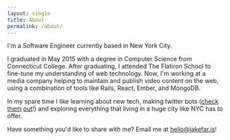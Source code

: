 ```yaml
---
layout: single
title: About
permalink: /about/
---
```


I'm a Software Engineer currently based in New York City.

I graduated in May 2015 with a degree in Computer Science from Connecticut College. After graduating, I attended The Flatiron School to fine-tune my understanding of web technology. Now, I'm working at a media company helping to maintain and publish video content on the web, using a combination of tools like Rails, React, Ember, and MongoDB.

In my spare time I like learning about new tech, making twitter bots ([check](https://www.twitter.com/everyorb) [them](https://www.twitter.com/bot_me_daddy) [out](https://www.twitter.com/queereveryword)!) and exploring everything that living in a huge city like NYC has to offer.

Have something you'd like to share with me? Email me at hello@jakefar.is!
